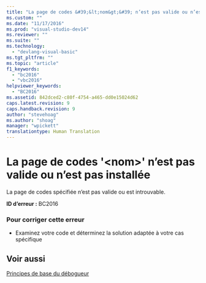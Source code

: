 ```yaml
---
title: "La page de codes &#39;&lt;nom&gt;&#39; n’est pas valide ou n’est pas install&#233;e | Microsoft Docs"
ms.custom: ""
ms.date: "11/17/2016"
ms.prod: "visual-studio-dev14"
ms.reviewer: ""
ms.suite: ""
ms.technology: 
  - "devlang-visual-basic"
ms.tgt_pltfrm: ""
ms.topic: "article"
f1_keywords: 
  - "bc2016"
  - "vbc2016"
helpviewer_keywords: 
  - "BC2016"
ms.assetid: 842dced2-c80f-4754-a465-dd0e15024d62
caps.latest.revision: 9
caps.handback.revision: 9
author: "stevehoag"
ms.author: "shoag"
manager: "wpickett"
translationtype: Human Translation
---
```

# La page de codes &#39;&lt;nom&gt;&#39; n’est pas valide ou n’est pas install&#233;e
La page de codes spécifiée n’est pas valide ou est introuvable.  
  
 **ID d’erreur :** BC2016  
  
### Pour corriger cette erreur  
  
-   Examinez votre code et déterminez la solution adaptée à votre cas spécifique  
  
## Voir aussi  
 [Principes de base du débogueur](/visual-studio/debugger/debugger-basics)